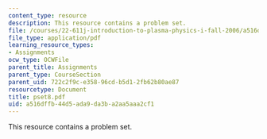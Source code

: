 ```yaml
---
content_type: resource
description: This resource contains a problem set.
file: /courses/22-611j-introduction-to-plasma-physics-i-fall-2006/a516dffb44d5ada9da3ba2aa5aaa2cf1_pset8.pdf
file_type: application/pdf
learning_resource_types:
- Assignments
ocw_type: OCWFile
parent_title: Assignments
parent_type: CourseSection
parent_uid: 722c2f9c-e358-96cd-b5d1-2fb62b80ae87
resourcetype: Document
title: pset8.pdf
uid: a516dffb-44d5-ada9-da3b-a2aa5aaa2cf1
---
```

This resource contains a problem set.

